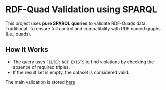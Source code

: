 # RDF-Quad Validation using SPARQL

This project uses **pure SPARQL queries** to validate RDF-Quads data. Traditional. To ensure full control and compatibility with RDF named graphs (i.e., quads).

## How It Works

- The query uses `FILTER NOT EXISTS` to find violations by checking the absence of required triples.
- If the result set is empty, the dataset is considered valid.

The main validation is stored [here](https://github.com/CARE-SM/CARE-Semantic-Model/tree/main/schema/care-sm.ttl)
